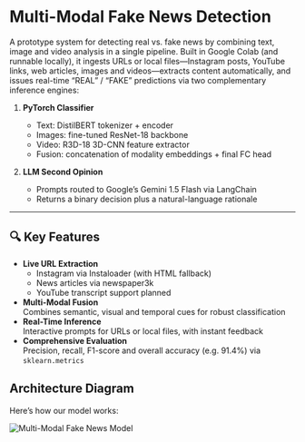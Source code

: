 # Multi-Modal Fake News Detection

A prototype system for detecting real vs. fake news by combining text, image and video analysis in a single pipeline. Built in Google Colab (and runnable locally), it ingests URLs or local files—Instagram posts, YouTube links, web articles, images and videos—extracts content automatically, and issues real-time “REAL” / “FAKE” predictions via two complementary inference engines:  

1. **PyTorch Classifier**  
   - Text: DistilBERT tokenizer + encoder  
   - Images: fine-tuned ResNet-18 backbone  
   - Video: R3D-18 3D-CNN feature extractor  
   - Fusion: concatenation of modality embeddings + final FC head  

2. **LLM Second Opinion**  
   - Prompts routed to Google’s Gemini 1.5 Flash via LangChain  
   - Returns a binary decision plus a natural-language rationale  

---

## 🔍 Key Features

- **Live URL Extraction**  
  - Instagram via Instaloader (with HTML fallback)  
  - News articles via newspaper3k  
  - YouTube transcript support planned  
- **Multi-Modal Fusion**  
  Combines semantic, visual and temporal cues for robust classification  
- **Real-Time Inference**  
  Interactive prompts for URLs or local files, with instant feedback  
- **Comprehensive Evaluation**  
  Precision, recall, F1-score and overall accuracy (e.g. 91.4%) via `sklearn.metrics`  

## Architecture Diagram

Here’s how our model works:

![Multi-Modal Fake News Model](images/diagram.png)
